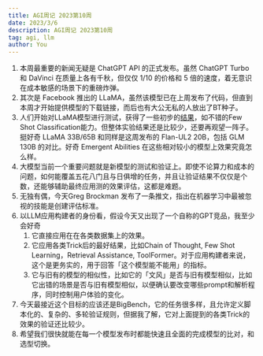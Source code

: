 ```yaml
---
title: AGI周记 2023第10周
date: 2023/3/6
description: AGI周记 2023第10周
tag: agi, llm
author: You
---
```


1. 本周最重要的新闻无疑是 ChatGPT API 的正式发布。虽然 ChatGPT Turbo 和 DaVinci 在质量上各有千秋，但仅仅 1/10 的价格和 5 倍的速度，着无意识在成本敏感的场景下的重磅炸弹。
2. 其次是 Facebook 推出的 LLaMA，虽然该模型已在上周发布了代码，但直到本周才开始提供模型的下载链接，而后也有大公无私的人放出了BT种子。
3. 人们开始对LLaMA模型进行测试，获得了一些初步的[结果](https://medium.com/@enryu9000/mini-post-first-look-at-llama-4403517d41a1)，如不错的Few Shot Classification能力。但整体实验结果还是比较少，还要再观望一阵子。挺好奇 LLaMA 33B/65B 和同样是这周发布的 Flan-UL2 20B，包括 GLM 130B 的对比。好奇 Emergent Abilities 在这些相对较小的模型上效果究竟怎么样。
4. 大模型当前一个重要问题就是新模型的测试和验证上。即使不论算力和成本的问题，如何能覆盖五花八门且与日俱增的任务，并且让验证结果不仅仅是个数，还能够辅助最终应用测的效果评估，这都是难题。
5. 无独有偶，今天Greg Brockman 发布了一条推文，指出在机器学习中最被忽视的技能是创建评估标准。
6. 以LLM应用构建者的身份看，假设今天又出现了一个自称的GPT竞品，我至少会好奇
	1. 它直接应用在在各类数据集上的效果。
	2. 它应用各类Trick后的最好结果，比如Chain of Thought, Few Shot Learning，Retrieval Assistance, ToolFormer。对于应用构建者来说，这个是更务实的，用于回答「这个模型能不能用」的指标。
	3. 它与旧有的模型的相似性，比如它的「文风」是否与旧有模型相似，比如它出错的场景是否与旧有模型相似，以便确认要改变哪些prompt和解析程序，同时控制用户体验的变化。
8. 今天最接近这个目标的应该还是BigBench，它的任务很多样，且允许定义脚本化的、复杂的、多轮验证规则，但据我了解，它对上面提到的各类Trick的效果的验证还比较少。
9. 希望我们很快就能在每一个模型发布时都能快速且全面的完成模型的比对，和选型切换。
